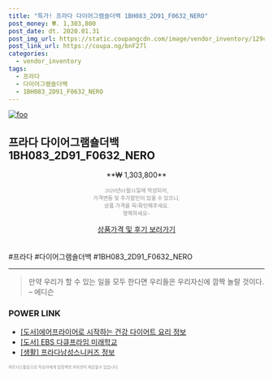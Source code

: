 ```yaml
--- 
title: "특가! 프라다 다이어그램숄더백 1BH083_2D91_F0632_NERO" 
post_money: ₩. 1,303,800 
post_date: dt. 2020.01.31 
post_img_url: https://static.coupangcdn.com/image/vendor_inventory/129c/98790f0c77bba5bde192d0a9169b01a7c1af61858d5abb67165182c7c889.jpg 
post_link_url: https://coupa.ng/bnF27l 
categories: 
  - vendor_inventory 
tags: 
  - 프라다 
  - 다이어그램숄더백 
  - 1BH083_2D91_F0632_NERO 
--- 
```

[![foo](https://static.coupangcdn.com/image/vendor_inventory/129c/98790f0c77bba5bde192d0a9169b01a7c1af61858d5abb67165182c7c889.jpg)](https://coupa.ng/bnF27l) 

## 프라다 다이어그램숄더백 1BH083_2D91_F0632_NERO 
<p style="text-align: center;">**₩ 1,303,800**</p> 
<p style="text-align: center;"><span style="color: #898c8f; font-family: Georgia,Times,serif; font-size: 0.75em;">2020년01월31일에 작성되어, <br>가격변동 및 추가할인이 있을 수 있으니,<br> 상품 가격을 꼭!확인해주세요.<br>행복하세요~</span> 
</p>	 
<div markdown="0" style="text-align: center;"><a href="https://coupa.ng/bnF27l" class="btn btn--success">상품가격 및 후기 보러가기</a></div> 
<br><br> 
  #프라다 #다이어그램숄더백 #1BH083_2D91_F0632_NERO 
<hr> 

> 만약 우리가 할 수 있는 일을 모두 한다면 우리들은 우리자신에 깜짝 놀랄 것이다. – 에디슨 


### POWER LINK

* <a href="https://blog.naver.com/sakai111/221761453806" target="_blank">[도서]에어프라이어로 시작하는 건강 다이어트 요리 정보</a>
* <a href="https://blog.naver.com/santokki14/221781342649" target="_blank">[도서] EBS 다큐프라임 미래학교</a>
* <a href="https://blog.naver.com/sakai111/221768821816" target="_blank"> [생활] 프라다남성스니커즈 정보 </a>

<span style="color: #898c8f; font-family: Georgia,Times,serif; font-size: 0.55em;">파트너스활동으로 작성자에게 일정액의 커미션이 제공될수 있습니다.</span> 
